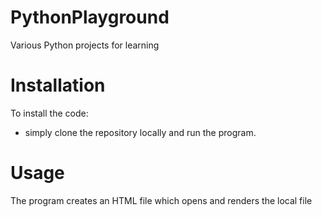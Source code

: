 # PythonPlayground
Various Python projects for learning
# Installation
  To install the code:
  - simply clone the repository locally and run the program.
# Usage
  The program creates an HTML file which opens and renders the local file

